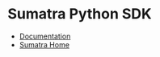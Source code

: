# Sumatra Python SDK

- [Documentation](https://docs.sumatra.ai/api/)
- [Sumatra Home](https://sumatra.ai/)
